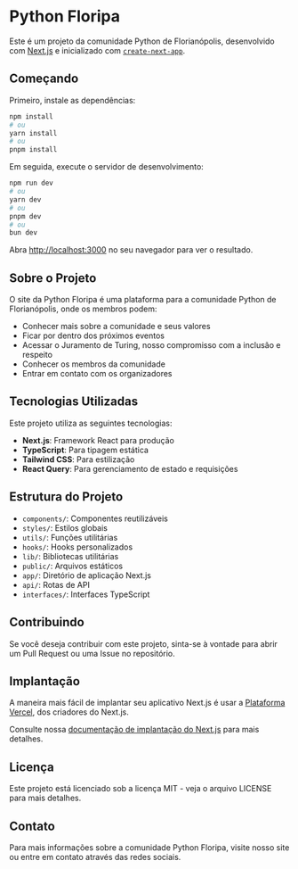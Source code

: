 # Python Floripa

Este é um projeto da comunidade Python de Florianópolis, desenvolvido com [Next.js](https://nextjs.org) e inicializado com [`create-next-app`](https://nextjs.org/docs/app/api-reference/cli/create-next-app).

## Começando

Primeiro, instale as dependências:

```bash
npm install
# ou
yarn install
# ou
pnpm install
```

Em seguida, execute o servidor de desenvolvimento:

```bash
npm run dev
# ou
yarn dev
# ou
pnpm dev
# ou
bun dev
```

Abra [http://localhost:3000](http://localhost:3000) no seu navegador para ver o resultado.

## Sobre o Projeto

O site da Python Floripa é uma plataforma para a comunidade Python de Florianópolis, onde os membros podem:

- Conhecer mais sobre a comunidade e seus valores
- Ficar por dentro dos próximos eventos
- Acessar o Juramento de Turing, nosso compromisso com a inclusão e respeito
- Conhecer os membros da comunidade
- Entrar em contato com os organizadores

## Tecnologias Utilizadas

Este projeto utiliza as seguintes tecnologias:

- **Next.js**: Framework React para produção
- **TypeScript**: Para tipagem estática
- **Tailwind CSS**: Para estilização
- **React Query**: Para gerenciamento de estado e requisições

## Estrutura do Projeto

- `components/`: Componentes reutilizáveis
- `styles/`: Estilos globais
- `utils/`: Funções utilitárias
- `hooks/`: Hooks personalizados
- `lib/`: Bibliotecas utilitárias
- `public/`: Arquivos estáticos
- `app/`: Diretório de aplicação Next.js
- `api/`: Rotas de API
- `interfaces/`: Interfaces TypeScript

## Contribuindo

Se você deseja contribuir com este projeto, sinta-se à vontade para abrir um Pull Request ou uma Issue no repositório.

## Implantação

A maneira mais fácil de implantar seu aplicativo Next.js é usar a [Plataforma Vercel](https://vercel.com/new?utm_medium=default-template&filter=next.js&utm_source=create-next-app&utm_campaign=create-next-app-readme), dos criadores do Next.js.

Consulte nossa [documentação de implantação do Next.js](https://nextjs.org/docs/app/building-your-application/deploying) para mais detalhes.

## Licença

Este projeto está licenciado sob a licença MIT - veja o arquivo LICENSE para mais detalhes.

## Contato

Para mais informações sobre a comunidade Python Floripa, visite nosso site ou entre em contato através das redes sociais.
